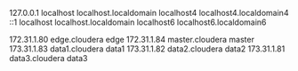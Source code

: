 127.0.0.1   localhost localhost.localdomain localhost4 localhost4.localdomain4
::1         localhost localhost.localdomain localhost6 localhost6.localdomain6 

172.31.1.80 edge.cloudera edge 
172.31.1.84 master.cloudera master 
173.31.1.83 data1.cloudera data1
173.31.1.82 data2.cloudera data2
173.31.1.81 data3.cloudera data3 
